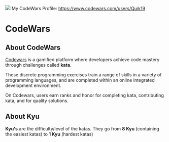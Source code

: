 ![](https://www.codewars.com/users/Quik19/badges/large)
My CodeWars Profile: https://www.codewars.com/users/Quik19
# CodeWars
## About CodeWars
[Codewars](https://www.codewars.com/) is a gamified platform where developers achieve code mastery through challenges called **kata**.

These discrete programming exercises train a range of skills in a variety of programming languages, and are completed within an online integrated development environment.

On Codewars, users earn ranks and honor for completing kata, contributing kata, and for quality solutions.

## About Kyu
**Kyu's** are the difficulty/level of the katas. They go from **8 Kyu** (containing the easiest katas) to **1 Kyu** (hardest katas)

